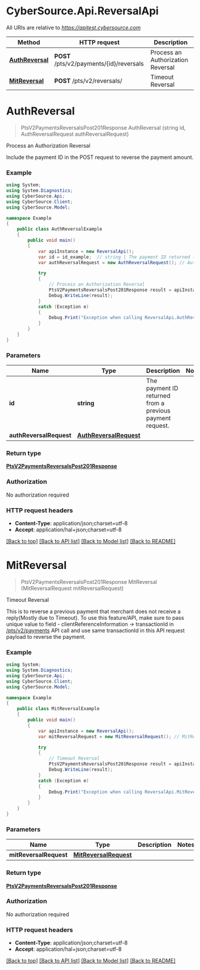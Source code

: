 # CyberSource.Api.ReversalApi

All URIs are relative to *https://apitest.cybersource.com*

Method | HTTP request | Description
------------- | ------------- | -------------
[**AuthReversal**](ReversalApi.md#authreversal) | **POST** /pts/v2/payments/{id}/reversals | Process an Authorization Reversal
[**MitReversal**](ReversalApi.md#mitreversal) | **POST** /pts/v2/reversals/ | Timeout Reversal


<a name="authreversal"></a>
# **AuthReversal**
> PtsV2PaymentsReversalsPost201Response AuthReversal (string id, AuthReversalRequest authReversalRequest)

Process an Authorization Reversal

Include the payment ID in the POST request to reverse the payment amount.

### Example
```csharp
using System;
using System.Diagnostics;
using CyberSource.Api;
using CyberSource.Client;
using CyberSource.Model;

namespace Example
{
    public class AuthReversalExample
    {
        public void main()
        {
            var apiInstance = new ReversalApi();
            var id = id_example;  // string | The payment ID returned from a previous payment request.
            var authReversalRequest = new AuthReversalRequest(); // AuthReversalRequest | 

            try
            {
                // Process an Authorization Reversal
                PtsV2PaymentsReversalsPost201Response result = apiInstance.AuthReversal(id, authReversalRequest);
                Debug.WriteLine(result);
            }
            catch (Exception e)
            {
                Debug.Print("Exception when calling ReversalApi.AuthReversal: " + e.Message );
            }
        }
    }
}
```

### Parameters

Name | Type | Description  | Notes
------------- | ------------- | ------------- | -------------
 **id** | **string**| The payment ID returned from a previous payment request. | 
 **authReversalRequest** | [**AuthReversalRequest**](AuthReversalRequest.md)|  | 

### Return type

[**PtsV2PaymentsReversalsPost201Response**](PtsV2PaymentsReversalsPost201Response.md)

### Authorization

No authorization required

### HTTP request headers

 - **Content-Type**: application/json;charset=utf-8
 - **Accept**: application/hal+json;charset=utf-8

[[Back to top]](#) [[Back to API list]](../README.md#documentation-for-api-endpoints) [[Back to Model list]](../README.md#documentation-for-models) [[Back to README]](../README.md)

<a name="mitreversal"></a>
# **MitReversal**
> PtsV2PaymentsReversalsPost201Response MitReversal (MitReversalRequest mitReversalRequest)

Timeout Reversal

This is to reverse a previous payment that merchant does not receive a reply(Mostly due to Timeout). To use this feature/API, make sure to pass unique value to field - clientReferenceInformation -> transactionId in [/pts/v2/payments](https://developer.cybersource.com/api-reference-assets/index.html#payments_payments) API call and use same transactionId in this API request payload to reverse the payment.

### Example
```csharp
using System;
using System.Diagnostics;
using CyberSource.Api;
using CyberSource.Client;
using CyberSource.Model;

namespace Example
{
    public class MitReversalExample
    {
        public void main()
        {
            var apiInstance = new ReversalApi();
            var mitReversalRequest = new MitReversalRequest(); // MitReversalRequest | 

            try
            {
                // Timeout Reversal
                PtsV2PaymentsReversalsPost201Response result = apiInstance.MitReversal(mitReversalRequest);
                Debug.WriteLine(result);
            }
            catch (Exception e)
            {
                Debug.Print("Exception when calling ReversalApi.MitReversal: " + e.Message );
            }
        }
    }
}
```

### Parameters

Name | Type | Description  | Notes
------------- | ------------- | ------------- | -------------
 **mitReversalRequest** | [**MitReversalRequest**](MitReversalRequest.md)|  | 

### Return type

[**PtsV2PaymentsReversalsPost201Response**](PtsV2PaymentsReversalsPost201Response.md)

### Authorization

No authorization required

### HTTP request headers

 - **Content-Type**: application/json;charset=utf-8
 - **Accept**: application/hal+json;charset=utf-8

[[Back to top]](#) [[Back to API list]](../README.md#documentation-for-api-endpoints) [[Back to Model list]](../README.md#documentation-for-models) [[Back to README]](../README.md)

